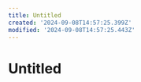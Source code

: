 ```yaml
---
title: Untitled
created: '2024-09-08T14:57:25.399Z'
modified: '2024-09-08T14:57:25.443Z'
---
```


# Untitled
